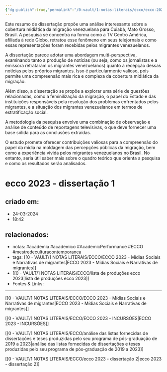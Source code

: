 ```yaml
---
{"dg-publish":true,"permalink":"/0-vault/1-notas-literais/ecco/ecco-2023-dissertacao-1/","tags":["academia","academico","AcademicPerformance","ECCO","mestredeculturacontemporanea"],"dgHomeLink":true,"dgShowLocalGraph":true,"dgShowFileTree":true,"dgEnableSearch":true}
---
```


Este resumo de dissertação propõe uma análise interessante sobre a cobertura midiática da migração venezuelana para Cuiabá, Mato Grosso, Brasil. A pesquisa se concentra na forma como a TV Centro América, afiliada à rede Globo, retratou esse fenômeno em seus telejornais e como essas representações foram recebidas pelos migrantes venezuelanos.

A dissertação parece adotar uma abordagem multi-perspectiva, examinando tanto a produção de notícias (ou seja, como os jornalistas e a emissora retrataram os migrantes venezuelanos) quanto a recepção dessas notícias pelos próprios migrantes. Isso é particularmente valioso, pois permite uma compreensão mais rica e complexa da cobertura midiática da migração.

Além disso, a dissertação se propõe a explorar uma série de questões relacionadas, como a feminilização da migração, o papel do Estado e das instituições responsáveis pela resolução dos problemas enfrentados pelos migrantes, e a situação dos migrantes venezuelanos em termos de estratificação social.

A metodologia da pesquisa envolve uma combinação de observação e análise de conteúdo de reportagens televisivas, o que deve fornecer uma base sólida para as conclusões extraídas.

O estudo promete oferecer contribuições valiosas para a compreensão do papel da mídia na moldagem das percepções públicas da migração, bem como a experiência vivida pelos migrantes venezuelanos no Brasil. No entanto, seria útil saber mais sobre o quadro teórico que orienta a pesquisa e como os resultados serão analisados.

# ecco 2023 - dissertação 1

## criado em: 
- 24-03-2024
- 18:42
## relacionados:
- notas: #academia #academico #AcademicPerformance #ECCO #mestredeculturacontemporanea 
- tags: [[0 - VAULT/1 NOTAS LITERAIS/ECCO/ECCO 2023 - Mídias Sociais e Narrativas de migrantes\|ECCO 2023 - Mídias Sociais e Narrativas de migrantes]]
- [[0 - VAULT/1 NOTAS LITERAIS/ECCO/lista de produções ecco 2023\|lista de produções ecco 2023]]
- Fontes & Links: 
---
[[0 - VAULT/1 NOTAS LITERAIS/ECCO/ECCO 2023 - Mídias Sociais e Narrativas de migrantes\|ECCO 2023 - Mídias Sociais e Narrativas de migrantes]]

[[0 - VAULT/1 NOTAS LITERAIS/ECCO/ECCO 2023 - INCURSÕES\|ECCO 2023 - INCURSÕES]]

[[0 - VAULT/1 NOTAS LITERAIS/ECCO/análise das listas fornecidas de dissertações e teses produzidas pelo seu programa de pós-graduação de 2019 a 2023\|análise das listas fornecidas de dissertações e teses produzidas pelo seu programa de pós-graduação de 2019 a 2023]]

[[0 - VAULT/1 NOTAS LITERAIS/ECCO/ecco 2023 - dissertação 2\|ecco 2023 - dissertação 2]]